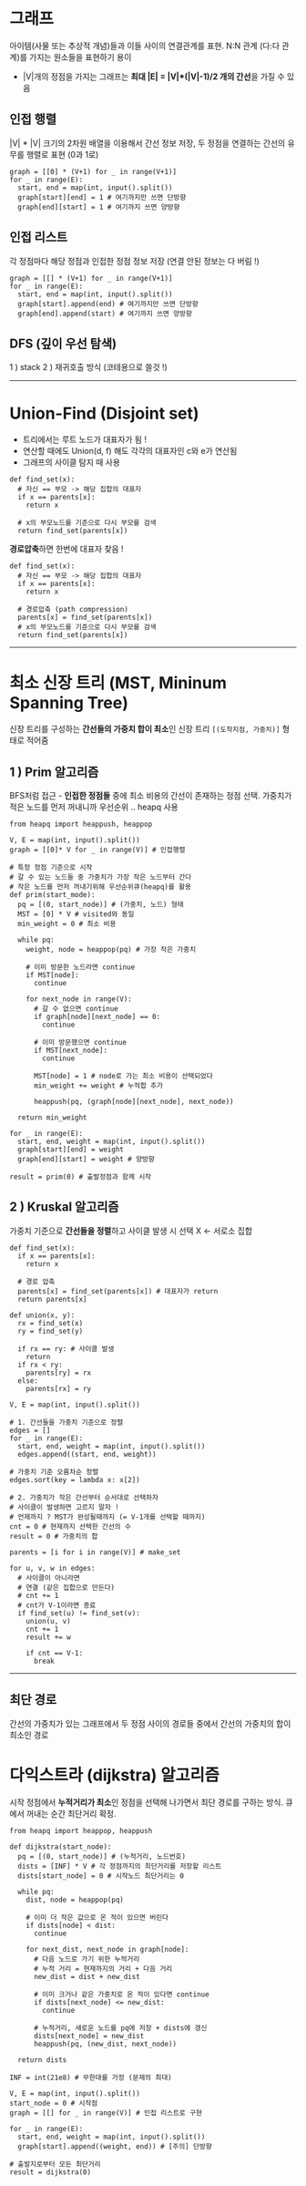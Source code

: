 # 그래프
아이템(사물 또는 추상적 개념)들과 이들 사이의 연결관계를 표현.  N:N 관계 (다:다 관계)를 가지는 원소들을 표현하기 용이
- |V|개의 정점을 가지는 그래프는 **최대 |E| = |V|*(|V|-1)/2 개의 간선**을 가질 수 있음

## **인접 행렬**
|V| * |V| 크기의 2차원 배열을 이용해서 간선 정보 저장, 두 정점을 연결하는 간선의 유무를 행렬로 표현 (0과 1로)
```
graph = [[0] * (V+1) for _ in range(V+1)]
for _ in range(E):
  start, end = map(int, input().split())
  graph[start][end] = 1 # 여기까지만 쓰면 단방향
  graph[end][start] = 1 # 여기까지 쓰면 양방향
````
## **인접 리스트**
각 정점마다 해당 정점과 인접한 정점 정보 저장 (연결 안된 정보는 다 버림 !)
```
graph = [[] * (V+1) for _ in range(V+1)]
for _ in range(E):
  start, end = map(int, input().split())
  graph[start].append(end) # 여기까지만 쓰면 단방향
  graph[end].append(start) # 여기까지 쓰면 양방향
```

## DFS (깊이 우선 탐색)
1 ) stack 2 ) 재귀호출 방식 (코테용으로 쓸것 !)

----

# Union-Find (Disjoint set)
- 트리에서는 루트 노드가 대표자가 됨 ! 
- 연산할 때에도 Union(d, f) 해도 각각의 대표자인 c와 e가 연산됨
- 그래프의 사이클 탐지 때 사용

```
def find_set(x):
  # 자신 == 부모 -> 해당 집합의 대표자
  if x == parents[x]:
    return x

  # x의 부모노드를 기준으로 다시 부모를 검색
  return find_set(parents[x])
```

**경로압축**하면 한번에 대표자 찾음 !
```
def find_set(x):
  # 자신 == 부모 -> 해당 집합의 대표자
  if x == parents[x]:
    return x

  # 경로압축 (path compression)
  parents[x] = find_set(parents[x])
  # x의 부모노드를 기준으로 다시 부모를 검색
  return find_set(parents[x])
```

---

# 최소 신장 트리 (MST, Mininum Spanning Tree)
신장 트리를 구성하는 **간선들의 가중치 합이 최소**인 신장 트리
`[(도착지점, 가중치)]` 형태로 적어줌

## 1 ) Prim 알고리즘
BFS처럼 접근 - **인접한 정점들** 중에 최소 비용의 간선이 존재하는 정점 선택.
가중치가 적은 노드를 먼저 꺼내니까 우선순위 .. heapq 사용
```
from heapq import heappush, heappop

V, E = map(int, input().split())
graph = [[0]* V for _ in range(V)] # 인접행렬

# 특정 정점 기준으로 시작
# 갈 수 있는 노드들 중 가중치가 가장 작은 노드부터 간다
# 작은 노드를 먼저 꺼내기위해 우선순위큐(heapq)를 활용
def prim(start_mode):
  pq = [(0, start_node)] # (가중치, 노드) 형태
  MST = [0] * V # visited와 동일
  min_weight = 0 # 최소 비용

  while pq:
    weight, node = heappop(pq) # 가장 작은 가중치

    # 이미 방문한 노드라면 continue
    if MST[node]:
      continue

    for next_node in range(V):
      # 갈 수 없으면 continue
      if graph[node][next_node] == 0:
        continue

      # 이미 방문했으면 continue
      if MST[next_node]:
        continue

      MST[node] = 1 # node로 가는 최소 비용이 선택되었다
      min_weight += weight # 누적합 추가

      heappush(pq, (graph[node][next_node], next_node))

  return min_weight

for _ in range(E):
  start, end, weight = map(int, input().split())
  graph[start][end] = weight
  graph[end][start] = weight # 양방향

result = prim(0) # 출발정점과 함께 시작
```

## 2 ) Kruskal 알고리즘
가중치 기준으로 **간선들을 정렬**하고 사이클 발생 시 선택 X <- 서로소 집합
```
def find_set(x):
  if x == parents[x]:
    return x

  # 경로 압축
  parents[x] = find_set(parents[x]) # 대표자가 return
  return parents[x]

def union(x, y):
  rx = find_set(x)
  ry = find_set(y)

  if rx == ry: # 사이클 발생
    return
  if rx < ry:
    parents[ry] = rx
  else:
    parents[rx] = ry

V, E = map(int, input().split())

# 1. 간선들을 가중치 기준으로 정렬
edges = []
for _ in range(E):
  start, end, weight = map(int, input().split())
  edges.append((start, end, weight))

# 가중치 기준 오름차순 정렬
edges.sort(key = lambda x: x[2])

# 2. 가중치가 작은 간선부터 순서대로 선택하자
# 사이클이 발생하면 고르지 말자 !
# 언제까지 ? MST가 완성될때까지 (= V-1개를 선택할 때까지)
cnt = 0 # 현재까지 선택한 간선의 수
result = 0 # 가중치의 합

parents = [i for i in range(V)] # make_set

for u, v, w in edges:
  # 사이클이 아니라면
  # 연결 (같은 집합으로 만든다)
  # cnt += 1
  # cnt가 V-1이라면 종료
  if find_set(u) != find_set(v):
    union(u, v)
    cnt += 1
    result += w

    if cnt == V-1:
      break
```
---

## 최단 경로
간선의 가중치가 있는 그래프에서 두 정점 사이의 경로들 중에서 간선의 가중치의 합이 최소인 경로

# 다익스트라 (dijkstra) 알고리즘
시작 정점에서 **누적거리가 최소**인 정점을 선택해 나가면서 최단 경로를 구하는 방식. 큐에서 꺼내는 순간 최단거리 확정.
```
from heapq import heappop, heappush

def dijkstra(start_node):
  pq = [(0, start_node)] # (누적거리, 노드번호)
  dists = [INF] * V # 각 정점까지의 최단거리를 저장할 리스트
  dists[start_node] = 0 # 시작노드 최단거리는 0

  while pq:
    dist, node = heappop(pq)

    # 이미 더 작은 값으로 온 적이 있으면 버린다
    if dists[node] < dist:
      continue

    for next_dist, next_node in graph[node]:
      # 다음 노드로 가기 위한 누적거리
      # 누적 거리 = 현재까지의 거리 + 다음 거리
      new_dist = dist + new_dist

      # 이미 크거나 같은 가중치로 온 적이 있다면 continue
      if dists[next_node] <= new_dist:
        continue

      # 누적거리, 새로운 노드를 pq에 저장 + dists에 갱신
      dists[next_node] = new_dist
      heappush(pq, (new_dist, next_node))
    
  return dists

INF = int(21e8) # 무한대를 가정 (문제의 최대) 

V, E = map(int, input().split())
start_node = 0 # 시작점
graph = [[] for _ in range(V)] # 인접 리스트로 구현

for _ in range(E):
  start, end, weight = map(int, input().split())
  graph[start].append((weight, end)) # [주의] 단방향
  
# 출발지로부터 모든 최단거리
result = dijkstra(0)

```